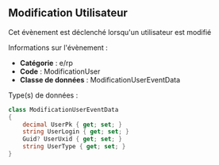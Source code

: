 ## <span id='modificationutilisateur'>Modification Utilisateur</span>

Cet évènement est déclenché lorsqu'un utilisateur est modifié

Informations sur l'évènement : 

 - **Catégorie** : e/rp
 - **Code** : ModificationUser
 - **Classe de données** : ModificationUserEventData

Type(s) de données :

```csharp
class ModificationUserEventData
{
	decimal UserPk { get; set; }
	string UserLogin { get; set; }
	Guid? UserUxid { get; set; }
	string UserType { get; set; }
}

```
